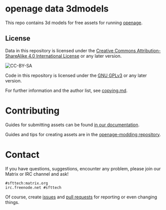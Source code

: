 openage data 3dmodels
=====================

This repo contains 3d models for free assets for running [openage](https://github.com/SFTtech/openage).


License
-------

Data in this repository is licensed under the
[Creative Commons Attribution-ShareAlike 4.0 International License](http://creativecommons.org/licenses/by-sa/4.0/)
or any later version.

![CC-BY-SA](http://i.creativecommons.org/l/by-sa/4.0/88x31.png)

Code in this repository is licensed under the [GNU GPLv3](https://www.gnu.org/licenses/gpl-3.0.en.html)
or any later version.

For further information and the author list, see [copying.md](copying.md).


Contributing
============

Guides for submitting assets can be found [in our documentation](doc/README.md).

Guides and tips for creating assets are in the [openage-modding repository](https://github.com/SFTtech/openage-modding).


Contact
=======

If you have questions, suggestions, encounter any problem,
please join our Matrix or IRC channel and ask!

```
#sfttech:matrix.org
irc.freenode.net #sfttech
```

Of course, create [issues](https://github.com/SFTtech/openage-data-3dmodels/issues)
and [pull requests](https://github.com/SFTtech/openage-data-3dmodels/pulls)
for reporting or even changing things.
